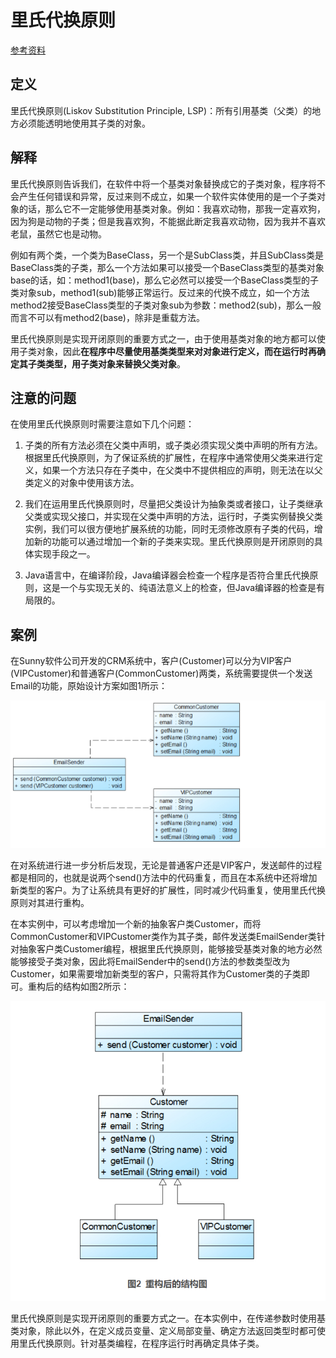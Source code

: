 # 里氏代换原则

[参考资料](https://blog.csdn.net/lovelion/article/details/7540445)

## 定义

里氏代换原则(Liskov Substitution Principle, LSP)：所有引用基类（父类）的地方必须能透明地使用其子类的对象。  

## 解释

里氏代换原则告诉我们，在软件中将一个基类对象替换成它的子类对象，程序将不会产生任何错误和异常，反过来则不成立，如果一个软件实体使用的是一个子类对象的话，那么它不一定能够使用基类对象。例如：我喜欢动物，那我一定喜欢狗，因为狗是动物的子类；但是我喜欢狗，不能据此断定我喜欢动物，因为我并不喜欢老鼠，虽然它也是动物。  

例如有两个类，一个类为BaseClass，另一个是SubClass类，并且SubClass类是BaseClass类的子类，那么一个方法如果可以接受一个BaseClass类型的基类对象base的话，如：method1(base)，那么它必然可以接受一个BaseClass类型的子类对象sub，method1(sub)能够正常运行。反过来的代换不成立，如一个方法method2接受BaseClass类型的子类对象sub为参数：method2(sub)，那么一般而言不可以有method2(base)，除非是重载方法。  

里氏代换原则是实现开闭原则的重要方式之一，由于使用基类对象的地方都可以使用子类对象，因此**在程序中尽量使用基类类型来对对象进行定义，而在运行时再确定其子类类型，用子类对象来替换父类对象**。

## 注意的问题

在使用里氏代换原则时需要注意如下几个问题：

1. 子类的所有方法必须在父类中声明，或子类必须实现父类中声明的所有方法。根据里氏代换原则，为了保证系统的扩展性，在程序中通常使用父类来进行定义，如果一个方法只存在子类中，在父类中不提供相应的声明，则无法在以父类定义的对象中使用该方法。

2. 我们在运用里氏代换原则时，尽量把父类设计为抽象类或者接口，让子类继承父类或实现父接口，并实现在父类中声明的方法，运行时，子类实例替换父类实例，我们可以很方便地扩展系统的功能，同时无须修改原有子类的代码，增加新的功能可以通过增加一个新的子类来实现。里氏代换原则是开闭原则的具体实现手段之一。

3. Java语言中，在编译阶段，Java编译器会检查一个程序是否符合里氏代换原则，这是一个与实现无关的、纯语法意义上的检查，但Java编译器的检查是有局限的。

## 案例

在Sunny软件公司开发的CRM系统中，客户(Customer)可以分为VIP客户(VIPCustomer)和普通客户(CommonCustomer)两类，系统需要提供一个发送Email的功能，原始设计方案如图1所示：

![里氏代换原则-1](img/里氏代换原则-1.png)

在对系统进行进一步分析后发现，无论是普通客户还是VIP客户，发送邮件的过程都是相同的，也就是说两个send()方法中的代码重复，而且在本系统中还将增加新类型的客户。为了让系统具有更好的扩展性，同时减少代码重复，使用里氏代换原则对其进行重构。  

在本实例中，可以考虑增加一个新的抽象客户类Customer，而将CommonCustomer和VIPCustomer类作为其子类，邮件发送类EmailSender类针对抽象客户类Customer编程，根据里氏代换原则，能够接受基类对象的地方必然能够接受子类对象，因此将EmailSender中的send()方法的参数类型改为Customer，如果需要增加新类型的客户，只需将其作为Customer类的子类即可。重构后的结构如图2所示：

![里氏代换原则-2](img/里氏代换原则-2.png)

里氏代换原则是实现开闭原则的重要方式之一。在本实例中，在传递参数时使用基类对象，除此以外，在定义成员变量、定义局部变量、确定方法返回类型时都可使用里氏代换原则。针对基类编程，在程序运行时再确定具体子类。